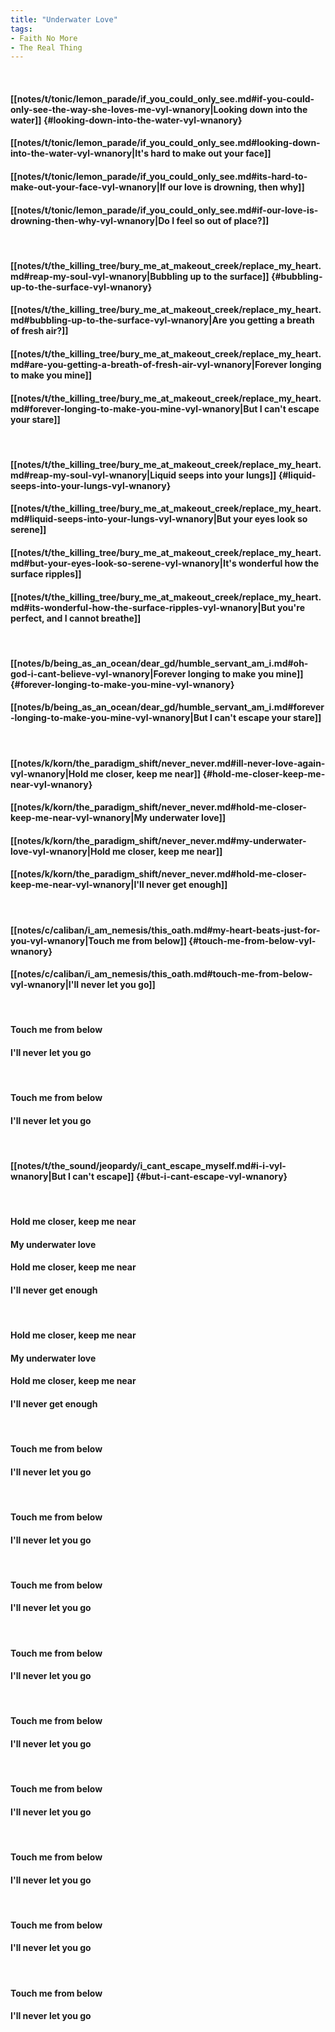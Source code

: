 ```yaml
---
title: "Underwater Love"
tags:
- Faith No More
- The Real Thing
---
```

&nbsp;
#### [[notes/t/tonic/lemon_parade/if_you_could_only_see.md#if-you-could-only-see-the-way-she-loves-me-vyl-wnanory|Looking down into the water]] {#looking-down-into-the-water-vyl-wnanory}
#### [[notes/t/tonic/lemon_parade/if_you_could_only_see.md#looking-down-into-the-water-vyl-wnanory|It's hard to make out your face]]
#### [[notes/t/tonic/lemon_parade/if_you_could_only_see.md#its-hard-to-make-out-your-face-vyl-wnanory|If our love is drowning, then why]]
#### [[notes/t/tonic/lemon_parade/if_you_could_only_see.md#if-our-love-is-drowning-then-why-vyl-wnanory|Do I feel so out of place?]]
&nbsp;
#### [[notes/t/the_killing_tree/bury_me_at_makeout_creek/replace_my_heart.md#reap-my-soul-vyl-wnanory|Bubbling up to the surface]] {#bubbling-up-to-the-surface-vyl-wnanory}
#### [[notes/t/the_killing_tree/bury_me_at_makeout_creek/replace_my_heart.md#bubbling-up-to-the-surface-vyl-wnanory|Are you getting a breath of fresh air?]]
#### [[notes/t/the_killing_tree/bury_me_at_makeout_creek/replace_my_heart.md#are-you-getting-a-breath-of-fresh-air-vyl-wnanory|Forever longing to make you mine]]
#### [[notes/t/the_killing_tree/bury_me_at_makeout_creek/replace_my_heart.md#forever-longing-to-make-you-mine-vyl-wnanory|But I can't escape your stare]]
&nbsp;
#### [[notes/t/the_killing_tree/bury_me_at_makeout_creek/replace_my_heart.md#reap-my-soul-vyl-wnanory|Liquid seeps into your lungs]] {#liquid-seeps-into-your-lungs-vyl-wnanory}
#### [[notes/t/the_killing_tree/bury_me_at_makeout_creek/replace_my_heart.md#liquid-seeps-into-your-lungs-vyl-wnanory|But your eyes look so serene]]
#### [[notes/t/the_killing_tree/bury_me_at_makeout_creek/replace_my_heart.md#but-your-eyes-look-so-serene-vyl-wnanory|It's wonderful how the surface ripples]]
#### [[notes/t/the_killing_tree/bury_me_at_makeout_creek/replace_my_heart.md#its-wonderful-how-the-surface-ripples-vyl-wnanory|But you're perfect, and I cannot breathe]]
&nbsp;
#### [[notes/b/being_as_an_ocean/dear_gd/humble_servant_am_i.md#oh-god-i-cant-believe-vyl-wnanory|Forever longing to make you mine]] {#forever-longing-to-make-you-mine-vyl-wnanory}
#### [[notes/b/being_as_an_ocean/dear_gd/humble_servant_am_i.md#forever-longing-to-make-you-mine-vyl-wnanory|But I can't escape your stare]]
&nbsp;
#### [[notes/k/korn/the_paradigm_shift/never_never.md#ill-never-love-again-vyl-wnanory|Hold me closer, keep me near]] {#hold-me-closer-keep-me-near-vyl-wnanory}
#### [[notes/k/korn/the_paradigm_shift/never_never.md#hold-me-closer-keep-me-near-vyl-wnanory|My underwater love]]
#### [[notes/k/korn/the_paradigm_shift/never_never.md#my-underwater-love-vyl-wnanory|Hold me closer, keep me near]]
#### [[notes/k/korn/the_paradigm_shift/never_never.md#hold-me-closer-keep-me-near-vyl-wnanory|I'll never get enough]]
&nbsp;
#### [[notes/c/caliban/i_am_nemesis/this_oath.md#my-heart-beats-just-for-you-vyl-wnanory|Touch me from below]] {#touch-me-from-below-vyl-wnanory}
#### [[notes/c/caliban/i_am_nemesis/this_oath.md#touch-me-from-below-vyl-wnanory|I'll never let you go]]
&nbsp;
#### Touch me from below
#### I'll never let you go
&nbsp;
#### Touch me from below
#### I'll never let you go
&nbsp;
#### [[notes/t/the_sound/jeopardy/i_cant_escape_myself.md#i-i-vyl-wnanory|But I can't escape]] {#but-i-cant-escape-vyl-wnanory}
&nbsp;
#### Hold me closer, keep me near
#### My underwater love
#### Hold me closer, keep me near
#### I'll never get enough
&nbsp;
#### Hold me closer, keep me near
#### My underwater love
#### Hold me closer, keep me near
#### I'll never get enough
&nbsp;
#### Touch me from below
#### I'll never let you go
&nbsp;
#### Touch me from below
#### I'll never let you go
&nbsp;
#### Touch me from below
#### I'll never let you go
&nbsp;
#### Touch me from below
#### I'll never let you go
&nbsp;
#### Touch me from below
#### I'll never let you go
&nbsp;
#### Touch me from below
#### I'll never let you go
&nbsp;
#### Touch me from below
#### I'll never let you go
&nbsp;
#### Touch me from below
#### I'll never let you go
&nbsp;
#### Touch me from below
#### I'll never let you go
